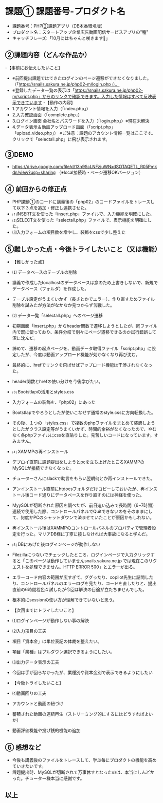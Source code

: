 # 課題① 課題番号-プロダクト名
- 課題番号：PHP②課題アプリ（DB本番環境版）
- プロダクト名：スタートアップ企業広告動画配信サービスアプリの"種"
- キャッチフレーズ:「10月にはちゃんと咲きます🌸」

## ②課題内容（どんな作品か）
-【事前にお伝えしたいこと】
- ※前回提出課題ではできたログインのページ遷移ができなくなりました。（「https://snails.sakura.ne.jp/php02-m/login.php」）。
- ※登録したデータ一覧の表示は「https://snails.sakura.ne.jp/php02-m/script.php」からのリンクで確認できます。入力した情報はすべて反映表示できています
-【動作の内容】
- 1.アカウント情報を入力（「index.php」）
- 2.入力確認画面（「complete.php」）
- 3.ログイン画面 会社名とパスワードを入力（「login.php」）※現在未解決
- 4.データ表示＆動画アップロード画面（「script.php」「upload_video.php」）
※ご注意：課題のアカウント情報一覧はここです。
クリックで「selectall.php」に飛び表示されます。

## ③DEMO
- https://drive.google.com/file/d/13n9ScLNFzjuWNxdSOTAQETL_R05Pmkdn/view?usp=sharing
（※local接続時・ページ遷移OKバージョン）

## ④ 前回からの修正点
- PHP課題①のコードに講義後の「php02」のコードファイルをトレースして以下３点を追加・修正し連携させた。
- ⑴INSERT文を使った「insert.php」ファイルで、入力機能を明確にした。
- ⑵SELECT文を使った「selectall.php」ファイルで、表示機能を明確にした。
- ⑶入力フォームの項目数を増やし、装飾をcssで少し整えた

## ⑤難しかった点・今後トライしたいこと（又は機能）

- 【難しかった点】
- ⑴ データベースのテーブルの削除
- 講義で作成したlocalhostのデータベースは念のため上書きしないで、新規でデータベース（フォルダ）を作成した。
- テーブル設定がうまくいかず（長さとかでエラー）、作り直すためファイル削除を試みたが方法がなかなか見つからず苦戦した。
- ⑵ データ一覧「selectall.php」へのページ遷移
- 初期画面「insert.php」からheader関数で遷移しようとしたが、同ファイル内で既に使っており、条件分岐で別々にページ遷移できるのか試行錯誤して沼に沈んだ。
- 諦めて、遷移の起点ページを、動画データ取得ファイル「script.php」に設定したが、今度は動画アップロード機能が効かなくなり再び沈む。
- 最終的に、hrefでリンクを飛ばせばアップロード機能は干渉されなくなった。
- header関数とhrefの使い分けを今後学びたい。
- ⑶ Bootstlapの活用とstyles.css
- 入力フォームの装飾を、「php02」にあった
- Bootstlapでやろうとしたが使いこなせず通常のstyle.cssに方向転換した。
- その後、１つの「styles.css」で複数のphpファイルをまとめて装飾しようとしたがクラス設定等がうまくいかず、時間的余裕がなくなったので、やむなく各phpファイルにcssを直貼りした。見苦しいコードになっています。すみません。 
- ⑷ XAMMPの再インストール
- デプロイ直前に課題提出をしようとpcを立ち上げたところXAMMPのMySQLが接続できなくなった。
- チューターさんにslackで助言をもらい翌朝何とか再インストールできた。
- アンインストール直前にhtdocsフォルダだけコピーしておいたが、再インストール後コード通りにデータベースを作り直すのには神経を使った。
- MyySQLが切断された原因を調べたが、前日追い込みで長時間（6~7時間）連続で使用した際、コントロールパネルでQuitできないのをそのままにして、何度かPCのシャットダウンで済ませていたことが原因かもしれない。
- 再インストール後はXAMMPのコントロールパネルのプロパティで管理者設定を行った。マリアDB様に丁寧に接しなければ大事故になると学んだ。
- ⑸ DBにあげた後ログインページが動作しない
- Filezillaにつないでチェックしたところ、ログインページで入力クリックすると「このページは動作していませんsnails.sakura.ne.jp では現在このリクエストを処理できません。HTTP ERROR 500」とエラーが出る。
- エラーコード内容の範囲が広すぎて、ググったり、copilot先生に詰問したり、コントロールパネルのエラーログを見たり、コードを直したりと、提出直前の6時間程色々試したが今回は解決の目途が立たちませんでした。
- 根本的にsessionの使い方が理解できていないと思う。

- 【次回までにトライしたいこと】
- ⑴ログインページが動作しない事の解決
- ⑵入力項目の工夫
- 項目「資本金」は単位表記の体裁を整えたい。
- 項目「業種」はプルダウン選択できるようにしたい。
- ⑶出力データ表示の工夫
- 今回は手が回らなかったが、業種別や資本金別で表示できるようにしたい
  
- 【今後トライしたいこと】
- ⑷動画回りの工夫
- アカウントと動画の紐づけ
- 蓄積された動画の連続再生（ストリーミング的にするにはどうすればよいか）
- 動画評価機能や投げ銭的機能の追加

## ⑥ 感想など
- 今後も講義後のファイルをトレースして、学ぶ毎にプロダクトの機能を高めていきたいです。
- 課題提出時、MySQLが切断されて万事休すとなったのは、本当にしんどかった。チューター様本当に感謝です。
## 以上
